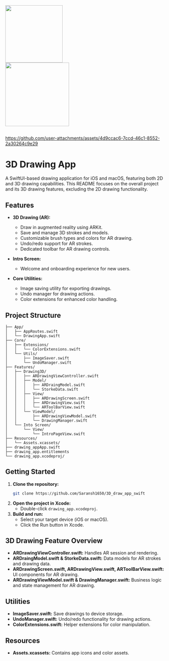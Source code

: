 <img src="https://github.com/user-attachments/assets/90bf44a1-f6bf-4ede-a91a-daadb29fd7c7" width="180" style="padding-right: 200px;"/>
<img src="https://github.com/user-attachments/assets/cadeaeb5-c2f6-4e47-a666-396b8d4e469d" width="200"/>

##
https://github.com/user-attachments/assets/4d9ccac6-7ccd-46c1-8552-2a30264c9e29



# 3D Drawing App

A SwiftUI-based drawing application for iOS and macOS, featuring both 2D and 3D drawing capabilities. This README focuses on the overall project and its 3D drawing features, excluding the 2D drawing functionality.

## Features

- **3D Drawing (AR):**
  - Draw in augmented reality using ARKit.
  - Save and manage 3D strokes and models.
  - Customizable brush types and colors for AR drawing.
  - Undo/redo support for AR strokes.
  - Dedicated toolbar for AR drawing controls.

- **Intro Screen:**
  - Welcome and onboarding experience for new users.

- **Core Utilities:**
  - Image saving utility for exporting drawings.
  - Undo manager for drawing actions.
  - Color extensions for enhanced color handling.

## Project Structure

```drawing_app/
├── App/
│   ├── AppRoutes.swift
│   └── DrawingApp.swift
├── Core/
│   ├── Extensions/
│   │   └── ColorExtensions.swift
│   └── Utils/
│       ├── ImageSaver.swift
│       └── UndoManager.swift
├── Features/
│   ├── Drawing3D/
│   │   ├── ARDrawingViewController.swift
│   │   ├── Model/
│   │   │   ├── ARDraingModel.swift
│   │   │   └── StorkeData.swift
│   │   ├── View/
│   │   │   ├── ARDrawingScreen.swift
│   │   │   ├── ARDrawingView.swift
│   │   │   └── ARToolBarView.swift
│   │   └── ViewModel/
│   │       ├── ARDrawingViewModel.swift
│   │       └── DrawingManager.swift
│   └── Into Screen/
│       └── View/
│           └── IntroPageView.swift
├── Resources/
│   └── Assets.xcassets/
├── drawing_appApp.swift
├── drawing_app.entitlements
└── drawing_app.xcodeproj/
```

## Getting Started

1. **Clone the repository:**
   ```bash
   git clone https://github.com/Saransh1650/3D_draw_app_swift
   ```
2. **Open the project in Xcode:**
   - Double-click `drawing_app.xcodeproj`.
3. **Build and run:**
   - Select your target device (iOS or macOS).
   - Click the Run button in Xcode.

## 3D Drawing Feature Overview

- **ARDrawingViewController.swift:** Handles AR session and rendering.
- **ARDraingModel.swift & StorkeData.swift:** Data models for AR strokes and drawing data.
- **ARDrawingScreen.swift, ARDrawingView.swift, ARToolBarView.swift:** UI components for AR drawing.
- **ARDrawingViewModel.swift & DrawingManager.swift:** Business logic and state management for AR drawing.

## Utilities

- **ImageSaver.swift:** Save drawings to device storage.
- **UndoManager.swift:** Undo/redo functionality for drawing actions.
- **ColorExtensions.swift:** Helper extensions for color manipulation.

## Resources

- **Assets.xcassets:** Contains app icons and color assets.
